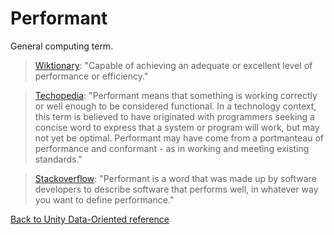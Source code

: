# Performant

General computing term. 

> [Wiktionary](https://en.wiktionary.org/wiki/performant): "Capable of achieving an adequate or excellent level of performance or efficiency." 

> [Techopedia](https://www.techopedia.com/definition/28231/performant): "Performant means that something is working correctly or well enough to be considered functional. In a technology context, this term is believed to have originated with programmers seeking a concise word to express that a system or program will work, but may not yet be optimal. Performant may have come from a portmanteau of performance and conformant - as in working and meeting existing standards."

> [Stackoverflow](https://stackoverflow.com/questions/2112743/what-does-performant-software-actually-mean): "Performant is a word that was made up by software developers to describe software that performs well, in whatever way you want to define performance."

[Back to Unity Data-Oriented reference](index.md)